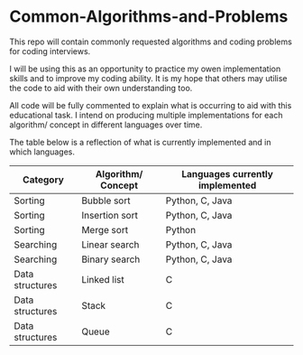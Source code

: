 # Common-Algorithms-and-Problems

This repo will contain commonly requested algorithms and coding problems for coding interviews.

I will be using this as an opportunity to practice my owen implementation skills and to improve my coding ability.
It is my hope that others may utilise the code to aid with their own understanding too.

All code will be fully commented to explain what is occurring to aid with this educational task.
I intend on producing multiple implementations for each algorithm/ concept in different languages over time.

The table below is a reflection of what is currently implemented and in which languages.

| Category | Algorithm/ Concept | Languages currently implemented |
| -------- | ------------------ | ------------------------------- |
| Sorting | Bubble sort | Python, C, Java |
| Sorting | Insertion sort | Python, C, Java |
| Sorting | Merge sort | Python |
| Searching | Linear search | Python, C, Java |
| Searching | Binary search |  Python, C, Java |
| Data structures | Linked list | C |
| Data structures | Stack | C |
| Data structures | Queue | C |
